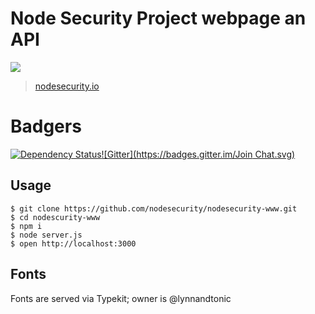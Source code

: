 Node Security Project webpage an API
====================================

![](public/img/nodesecurity.png)

> [nodesecurity.io](http://nodesecurity.io/)

# Badgers

[![Dependency Status](https://david-dm.org/nodesecurity/nodesecurity-www.svg)](https://david-dm.org/nodesecurity/nodesecurity-www)[![Gitter](https://badges.gitter.im/Join Chat.svg)](https://gitter.im/nodesecurity/community?utm_source=badge&utm_medium=badge&utm_campaign=pr-badge&utm_content=badge)


## Usage

```
$ git clone https://github.com/nodesecurity/nodesecurity-www.git
$ cd nodescurity-www
$ npm i
$ node server.js
$ open http://localhost:3000
```

## Fonts

Fonts are served via Typekit; owner is @lynnandtonic